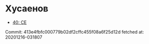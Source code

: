 # Хусаенов
- [40: CE](40.md)

Commit: 413e4fbfc000779b02df2cffc455f08a6f25d12d
 fetched at: 20201216-031807
